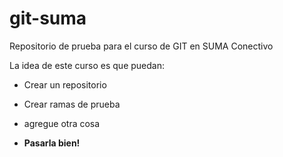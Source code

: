 git-suma
========

Repositorio de prueba para el curso de GIT en SUMA Conectivo

La idea de este curso es que puedan:

* Crear un repositorio
* Crear ramas de prueba
* agregue otra cosa

* **Pasarla bien!**